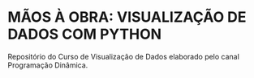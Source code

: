 # MÃOS À OBRA: VISUALIZAÇÃO DE DADOS COM PYTHON

Repositório do Curso de Visualização de Dados elaborado pelo canal Programação Dinâmica.
